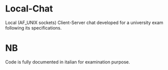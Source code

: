 # Local-Chat
Local (AF_UNIX sockets) Client-Server chat developed for a university exam following its specifications.
# NB
Code is fully documented in italian for examination purpose.
